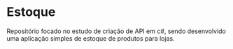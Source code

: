 # Estoque
Repositório focado no estudo de criação de API em c#, sendo desenvolvido uma aplicação simples de estoque de produtos para lojas.
